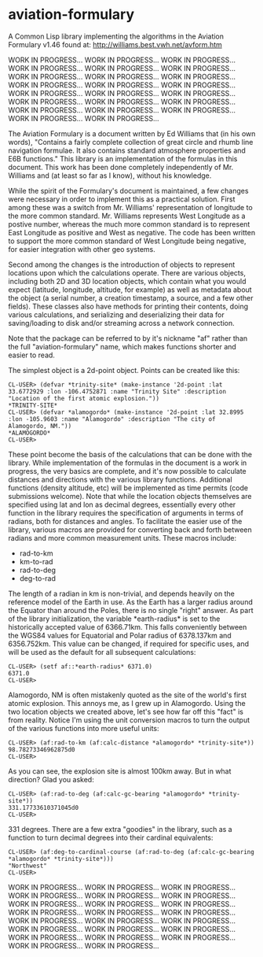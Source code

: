 # aviation-formulary
A Common Lisp library implementing the algorithms in the Aviation
Formulary v1.46 found at: http://williams.best.vwh.net/avform.htm

WORK IN PROGRESS...
WORK IN PROGRESS...
WORK IN PROGRESS...
WORK IN PROGRESS...
WORK IN PROGRESS...
WORK IN PROGRESS...
WORK IN PROGRESS...
WORK IN PROGRESS...
WORK IN PROGRESS...
WORK IN PROGRESS...
WORK IN PROGRESS...
WORK IN PROGRESS...
WORK IN PROGRESS...
WORK IN PROGRESS...
WORK IN PROGRESS...
WORK IN PROGRESS...
WORK IN PROGRESS...
WORK IN PROGRESS...
WORK IN PROGRESS...
WORK IN PROGRESS...
WORK IN PROGRESS...
WORK IN PROGRESS...
WORK IN PROGRESS...

The Aviation Formulary is a document written by Ed Williams that (in his own words), "Contains a fairly complete collection of great circle and rhumb line navigation formulae. It also contains standard atmosphere properties and E6B functions." This library is an implementation of the formulas in this document. This work has been done completely independently of Mr. Williams and (at least so far as I know), without his knowledge.

While the spirit of the Formulary's document is maintained, a few changes were necessary in order to implement this as a practical solution. First among these was a switch from Mr. Williams' representation of longitude to the more common standard. Mr. Williams represents West Longitude as a postive number, whereas the much more common standard is to represent East Longitude as positive and West as negative. The code has been written to support the more common standard of West Longitude being negative, for easier integration with other geo systems.

Second among the changes is the introduction of objects to represent locations upon which the calculations operate. There are various objects, including both 2D and 3D location objects, which contain what you would expect (latitude, longitude, altitude, for example) as well as metadata about the object (a serial number, a creation timestamp, a source, and a few other fields). These classes also have methods for printing their contents, doing various calculations, and serializing and deserializing their data for saving/loading to disk and/or streaming across a network connection.

Note that the package can be referred to by it's nickname "af" rather than the full "aviation-formulary" name, which makes functions shorter and easier to read.

The simplest object is a 2d-point object. Points can be created like this:

```
CL-USER> (defvar *trinity-site* (make-instance '2d-point :lat 33.6772929 :lon -106.4752871 :name "Trinity Site" :description "Location of the first atomic explosion."))
*TRINITY-SITE*
CL-USER> (defvar *alamogordo* (make-instance '2d-point :lat 32.8995 :lon -105.9603 :name "Alamogordo" :description "The city of Alamogordo, NM."))
*ALAMOGORDO*
CL-USER>
```

These point become the basis of the calculations that can be done with the library. While implementation of the formulas in the document is a work in progress, the very basics are complete, and it's now possible to calculate distances and directions with the various library functions. Additional functions (density altitude, etc) will be implemented as time permits (code submissions welcome). Note that while the location objects themselves are specified using lat and lon as decimal degrees, essentially every other function in the library requires the specification of arguments in terms of radians, both for distances and angles. To facilitate the easier use of the library, various macros are provided for converting back and forth between radians and more common measurement units. These macros include:

* rad-to-km
* km-to-rad
* rad-to-deg
* deg-to-rad

The length of a radian in km is non-trivial, and depends heavily on the reference model of the Earth in use. As the Earth has a larger radius around the Equator than around the Poles, there is no single "right" answer. As part of the library initialization, the variable \*earth-radius\* is set to the historically accepted value of 6366.71km. This falls conveniently between the WGS84 values for Equatorial and Polar radius of 6378.137km and 6356.752km. This value can be changed, if required for specific uses, and will be used as the default for all subsequent calculations:

```
CL-USER> (setf af::*earth-radius* 6371.0)
6371.0
CL-USER>
```

Alamogordo, NM is often mistakenly quoted as the site of the world's first atomic explosion. This annoys me, as I grew up in Alamogordo. Using the two location objects we created above, let's see how far off this "fact" is from reality. Notice I'm using the unit conversion macros to turn the output of the various functions into more useful units:

```
CL-USER> (af:rad-to-km (af:calc-distance *alamogordo* *trinity-site*))
98.78273346962875d0
CL-USER>
```

As you can see, the explosion site is almost 100km away. But in what direction? Glad you asked:

```
CL-USER> (af:rad-to-deg (af:calc-gc-bearing *alamogordo* *trinity-site*))
331.17733610371045d0
CL-USER>
```

331 degrees. There are a few extra "goodies" in the library, such as a function to turn decimal degrees into their cardinal equivalents:

```
CL-USER> (af:deg-to-cardinal-course (af:rad-to-deg (af:calc-gc-bearing *alamogordo* *trinity-site*)))
"Northwest"
CL-USER>
```

WORK IN PROGRESS...
WORK IN PROGRESS...
WORK IN PROGRESS...
WORK IN PROGRESS...
WORK IN PROGRESS...
WORK IN PROGRESS...
WORK IN PROGRESS...
WORK IN PROGRESS...
WORK IN PROGRESS...
WORK IN PROGRESS...
WORK IN PROGRESS...
WORK IN PROGRESS...
WORK IN PROGRESS...
WORK IN PROGRESS...
WORK IN PROGRESS...
WORK IN PROGRESS...
WORK IN PROGRESS...
WORK IN PROGRESS...
WORK IN PROGRESS...
WORK IN PROGRESS...
WORK IN PROGRESS...
WORK IN PROGRESS...
WORK IN PROGRESS...
